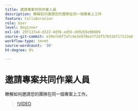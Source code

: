 ```yaml
---
title: 邀請專案共同作業人員
description: 瞭解如何邀請您的團隊在同一個專案上工作
feature: Collaboration
role: User
level: Beginner
exl-id: 29f137a4-d322-4d36-ad56-dd9265e88809
source-git-commit: e39efe0f7afc4e3e970ea7f2df57b51bf17123a6
workflow-type: tm+mt
source-wordcount: '30'
ht-degree: 0%

---
```


# 邀請專案共同作業人員

瞭解如何邀請您的團隊在同一個專案上工作。

>[!VIDEO](https://video.tv.adobe.com/v/3420253?quality=12&learn=on&hidetitle=true)
